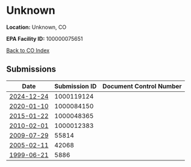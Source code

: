 # Unknown

**Location:** Unknown, CO

**EPA Facility ID:** 100000075651

[Back to CO Index](../../index.md)

## Submissions

| Date | Submission ID | Document Control Number |
|------|--------------|-------------------------|
| [2024-12-24](submissions/1000119124.md) | 1000119124 |  |
| [2020-01-10](submissions/1000084150.md) | 1000084150 |  |
| [2015-01-22](submissions/1000048365.md) | 1000048365 |  |
| [2010-02-01](submissions/1000012383.md) | 1000012383 |  |
| [2009-07-29](submissions/55814.md) | 55814 |  |
| [2005-02-11](submissions/42068.md) | 42068 |  |
| [1999-06-21](submissions/5886.md) | 5886 |  |
